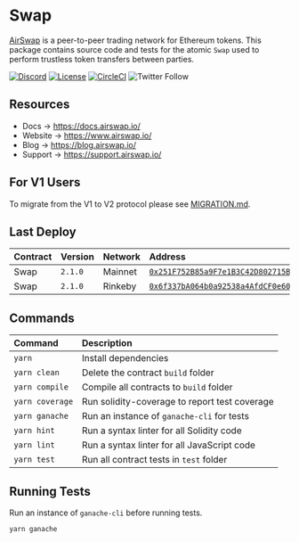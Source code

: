 # Swap

[AirSwap](https://www.airswap.io/) is a peer-to-peer trading network for Ethereum tokens. This package contains source code and tests for the atomic `Swap` used to perform trustless token transfers between parties.

[![Discord](https://img.shields.io/discord/590643190281928738.svg)](https://discord.gg/ecQbV7H)
[![License](https://img.shields.io/badge/License-Apache%202.0-blue.svg)](https://opensource.org/licenses/Apache-2.0)
[![CircleCI](https://circleci.com/gh/airswap/airswap-protocols.svg?style=svg&circle-token=73bd6668f836ce4306dbf6ca32109ddbb5b7e1fe)](https://circleci.com/gh/airswap/airswap-protocols)
![Twitter Follow](https://img.shields.io/twitter/follow/airswap?style=social)

## Resources

- Docs → https://docs.airswap.io/
- Website → https://www.airswap.io/
- Blog → https://blog.airswap.io/
- Support → https://support.airswap.io/

## For V1 Users

To migrate from the V1 to V2 protocol please see [MIGRATION.md](MIGRATION.md).

## Last Deploy

| Contract | Version | Network | Address                                                                                                                         |
| :------- | :------ | :------ | :------------------------------------------------------------------------------------------------------------------------------ |
| Swap     | `2.1.0` | Mainnet | [`0x251F752B85a9F7e1B3C42D802715B5D7A8Da3165`](https://etherscan.io/address/0x251F752B85a9F7e1B3C42D802715B5D7A8Da3165)         |
| Swap     | `2.1.0` | Rinkeby | [`0x6f337bA064b0a92538a4AfdCF0e60F50eEAe0D5B`](https://rinkeby.etherscan.io/address/0x6f337bA064b0a92538a4AfdCF0e60F50eEAe0D5B) |

## Commands

| Command         | Description                                   |
| :-------------- | :-------------------------------------------- |
| `yarn`          | Install dependencies                          |
| `yarn clean`    | Delete the contract `build` folder            |
| `yarn compile`  | Compile all contracts to `build` folder       |
| `yarn coverage` | Run solidity-coverage to report test coverage |
| `yarn ganache`  | Run an instance of `ganache-cli` for tests    |
| `yarn hint`     | Run a syntax linter for all Solidity code     |
| `yarn lint`     | Run a syntax linter for all JavaScript code   |
| `yarn test`     | Run all contract tests in `test` folder       |

## Running Tests

Run an instance of `ganache-cli` before running tests.

```
yarn ganache
```
